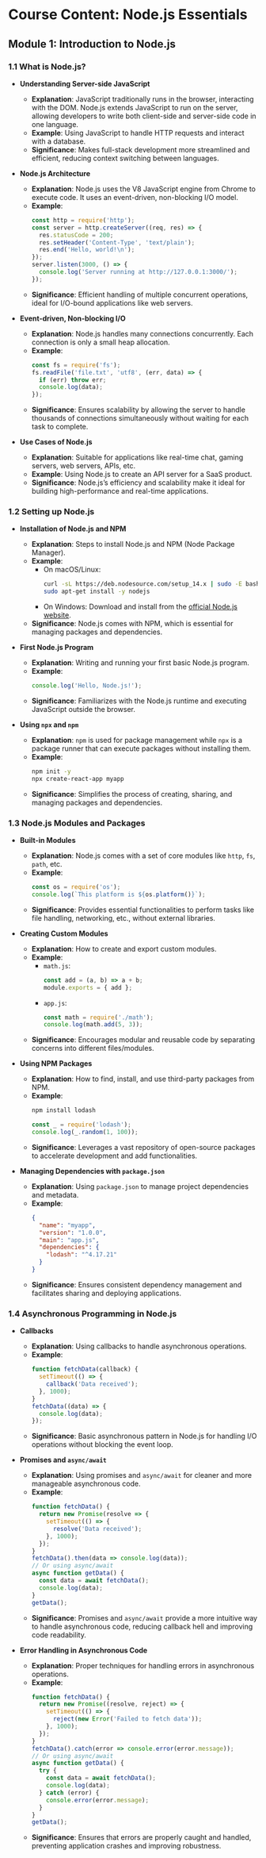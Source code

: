 
# Course Content: Node.js Essentials

## Module 1: Introduction to Node.js

### 1.1 What is Node.js?
- **Understanding Server-side JavaScript**
  - **Explanation**: JavaScript traditionally runs in the browser, interacting with the DOM. Node.js extends JavaScript to run on the server, allowing developers to write both client-side and server-side code in one language.
  - **Example**: Using JavaScript to handle HTTP requests and interact with a database.
  - **Significance**: Makes full-stack development more streamlined and efficient, reducing context switching between languages.

- **Node.js Architecture**
  - **Explanation**: Node.js uses the V8 JavaScript engine from Chrome to execute code. It uses an event-driven, non-blocking I/O model.
  - **Example**: 
    ```javascript
    const http = require('http');
    const server = http.createServer((req, res) => {
      res.statusCode = 200;
      res.setHeader('Content-Type', 'text/plain');
      res.end('Hello, world!\n');
    });
    server.listen(3000, () => {
      console.log('Server running at http://127.0.0.1:3000/');
    });
    ```
  - **Significance**: Efficient handling of multiple concurrent operations, ideal for I/O-bound applications like web servers.

- **Event-driven, Non-blocking I/O**
  - **Explanation**: Node.js handles many connections concurrently. Each connection is only a small heap allocation.
  - **Example**: 
    ```javascript
    const fs = require('fs');
    fs.readFile('file.txt', 'utf8', (err, data) => {
      if (err) throw err;
      console.log(data);
    });
    ```
  - **Significance**: Ensures scalability by allowing the server to handle thousands of connections simultaneously without waiting for each task to complete.

- **Use Cases of Node.js**
  - **Explanation**: Suitable for applications like real-time chat, gaming servers, web servers, APIs, etc.
  - **Example**: Using Node.js to create an API server for a SaaS product.
  - **Significance**: Node.js’s efficiency and scalability make it ideal for building high-performance and real-time applications.

### 1.2 Setting up Node.js
- **Installation of Node.js and NPM**
  - **Explanation**: Steps to install Node.js and NPM (Node Package Manager).
  - **Example**: 
    - On macOS/Linux:
      ```bash
      curl -sL https://deb.nodesource.com/setup_14.x | sudo -E bash -
      sudo apt-get install -y nodejs
      ```
    - On Windows: Download and install from the [official Node.js website](https://nodejs.org/).
  - **Significance**: Node.js comes with NPM, which is essential for managing packages and dependencies.

- **First Node.js Program**
  - **Explanation**: Writing and running your first basic Node.js program.
  - **Example**: 
    ```javascript
    console.log('Hello, Node.js!');
    ```
  - **Significance**: Familiarizes with the Node.js runtime and executing JavaScript outside the browser.

- **Using `npx` and `npm`**
  - **Explanation**: `npm` is used for package management while `npx` is a package runner that can execute packages without installing them.
  - **Example**: 
    ```bash
    npm init -y
    npx create-react-app myapp
    ```
  - **Significance**: Simplifies the process of creating, sharing, and managing packages and dependencies.

### 1.3 Node.js Modules and Packages
- **Built-in Modules**
  - **Explanation**: Node.js comes with a set of core modules like `http`, `fs`, `path`, etc.
  - **Example**: 
    ```javascript
    const os = require('os');
    console.log(`This platform is ${os.platform()}`);
    ```
  - **Significance**: Provides essential functionalities to perform tasks like file handling, networking, etc., without external libraries.

- **Creating Custom Modules**
  - **Explanation**: How to create and export custom modules.
  - **Example**: 
    - `math.js`:
      ```javascript
      const add = (a, b) => a + b;
      module.exports = { add };
      ```
    - `app.js`:
      ```javascript
      const math = require('./math');
      console.log(math.add(5, 3));
      ```
  - **Significance**: Encourages modular and reusable code by separating concerns into different files/modules.

- **Using NPM Packages**
  - **Explanation**: How to find, install, and use third-party packages from NPM.
  - **Example**: 
    ```bash
    npm install lodash
    ```
    ```javascript
    const _ = require('lodash');
    console.log(_.random(1, 100));
    ```
  - **Significance**: Leverages a vast repository of open-source packages to accelerate development and add functionalities.

- **Managing Dependencies with `package.json`**
  - **Explanation**: Using `package.json` to manage project dependencies and metadata.
  - **Example**: 
    ```json
    {
      "name": "myapp",
      "version": "1.0.0",
      "main": "app.js",
      "dependencies": {
        "lodash": "^4.17.21"
      }
    }
    ```
  - **Significance**: Ensures consistent dependency management and facilitates sharing and deploying applications.

### 1.4 Asynchronous Programming in Node.js
- **Callbacks**
  - **Explanation**: Using callbacks to handle asynchronous operations.
  - **Example**: 
    ```javascript
    function fetchData(callback) {
      setTimeout(() => {
        callback('Data received');
      }, 1000);
    }
    fetchData((data) => {
      console.log(data);
    });
    ```
  - **Significance**: Basic asynchronous pattern in Node.js for handling I/O operations without blocking the event loop.

- **Promises and `async/await`**
  - **Explanation**: Using promises and `async/await` for cleaner and more manageable asynchronous code.
  - **Example**: 
    ```javascript
    function fetchData() {
      return new Promise(resolve => {
        setTimeout(() => {
          resolve('Data received');
        }, 1000);
      });
    }
    fetchData().then(data => console.log(data));
    // Or using async/await
    async function getData() {
      const data = await fetchData();
      console.log(data);
    }
    getData();
    ```
  - **Significance**: Promises and `async/await` provide a more intuitive way to handle asynchronous code, reducing callback hell and improving code readability.

- **Error Handling in Asynchronous Code**
  - **Explanation**: Proper techniques for handling errors in asynchronous operations.
  - **Example**: 
    ```javascript
    function fetchData() {
      return new Promise((resolve, reject) => {
        setTimeout(() => {
          reject(new Error('Failed to fetch data'));
        }, 1000);
      });
    }
    fetchData().catch(error => console.error(error.message));
    // Or using async/await
    async function getData() {
      try {
        const data = await fetchData();
        console.log(data);
      } catch (error) {
        console.error(error.message);
      }
    }
    getData();
    ```
  - **Significance**: Ensures that errors are properly caught and handled, preventing application crashes and improving robustness.
